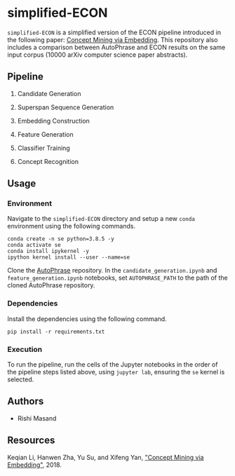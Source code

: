 # simplified-ECON

`simplified-ECON` is a simplified version of the ECON pipeline introduced in the following paper: [Concept Mining via Embedding](https://ysu1989.github.io/papers/icdm18_concept.pdf). This repository also includes a comparison between AutoPhrase and ECON results on the same input corpus (10000 arXiv computer science paper abstracts).

## Pipeline

1. Candidate Generation

2. Superspan Sequence Generation

3. Embedding Construction

4. Feature Generation

5. Classifier Training

6. Concept Recognition

## Usage

### Environment

Navigate to the `simplified-ECON` directory and setup a new `conda` environment using the following commands.

```
conda create -n se python=3.8.5 -y
conda activate se
conda install ipykernel -y
ipython kernel install --user --name=se
```

Clone the [AutoPhrase](https://github.com/shangjingbo1226/AutoPhrase) repository. In the `candidate_generation.ipynb` and `feature_generation.ipynb` notebooks, set `AUTOPHRASE_PATH` to the path of the cloned AutoPhrase repository.

### Dependencies

Install the dependencies using the following command.

`pip install -r requirements.txt`

### Execution

To run the pipeline, run the cells of the Jupyter notebooks in the order of the pipeline steps listed above, using `jupyter lab`, ensuring the `se` kernel is selected.

## Authors

* Rishi Masand

## Resources

Keqian Li, Hanwen Zha, Yu Su, and Xifeng Yan, ["Concept Mining via Embedding"](https://ysu1989.github.io/papers/icdm18_concept.pdf), 2018.